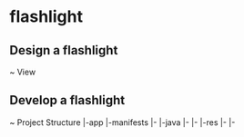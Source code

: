 # flashlight #

## Design a flashlight ##
~ View



## Develop a flashlight ##
~ Project Structure
|-app
    |-manifests
        |-
    |-java
        |-
        |-
    |-res
        |-
        |-

